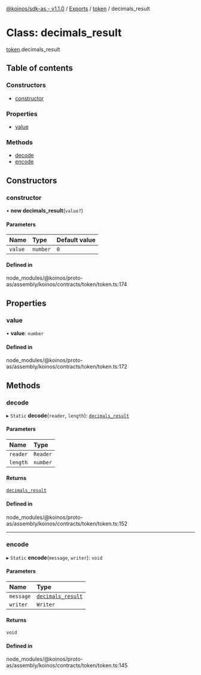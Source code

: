 [@koinos/sdk-as - v1.1.0](../README.md) / [Exports](../modules.md) / [token](../modules/token.md) / decimals\_result

# Class: decimals\_result

[token](../modules/token.md).decimals_result

## Table of contents

### Constructors

- [constructor](token.decimals_result.md#constructor)

### Properties

- [value](token.decimals_result.md#value)

### Methods

- [decode](token.decimals_result.md#decode)
- [encode](token.decimals_result.md#encode)

## Constructors

### constructor

• **new decimals_result**(`value?`)

#### Parameters

| Name | Type | Default value |
| :------ | :------ | :------ |
| `value` | `number` | `0` |

#### Defined in

node_modules/@koinos/proto-as/assembly/koinos/contracts/token/token.ts:174

## Properties

### value

• **value**: `number`

#### Defined in

node_modules/@koinos/proto-as/assembly/koinos/contracts/token/token.ts:172

## Methods

### decode

▸ `Static` **decode**(`reader`, `length`): [`decimals_result`](token.decimals_result.md)

#### Parameters

| Name | Type |
| :------ | :------ |
| `reader` | `Reader` |
| `length` | `number` |

#### Returns

[`decimals_result`](token.decimals_result.md)

#### Defined in

node_modules/@koinos/proto-as/assembly/koinos/contracts/token/token.ts:152

___

### encode

▸ `Static` **encode**(`message`, `writer`): `void`

#### Parameters

| Name | Type |
| :------ | :------ |
| `message` | [`decimals_result`](token.decimals_result.md) |
| `writer` | `Writer` |

#### Returns

`void`

#### Defined in

node_modules/@koinos/proto-as/assembly/koinos/contracts/token/token.ts:145
